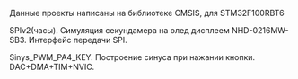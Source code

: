 Данные проекты написаны на библиотеке CMSIS, для STM32F100RBT6

SPIv2(часы). Симуляция секундамера на олед дисплеем NHD-0216MW-SB3. Интерфейс передачи SPI.

Sinys_PWM_PA4_KEY. Построение синуса при нажании кнопки. DAC+DMA+TIM+NVIC.
